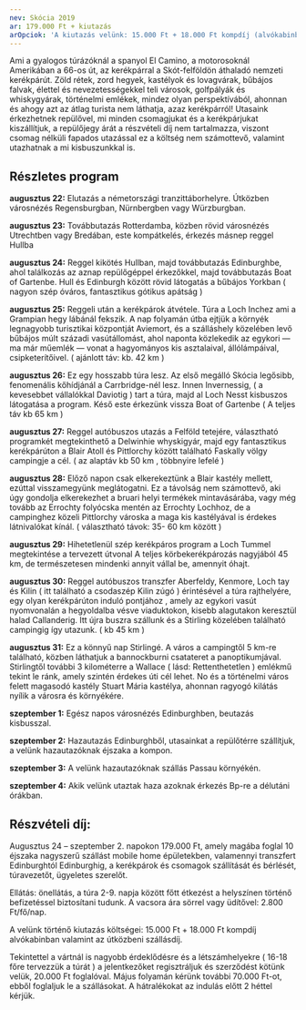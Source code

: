 ```yaml
---
nev: Skócia 2019
ar: 179.000 Ft + kiutazás
arOpciok: 'A kiutazás velünk: 15.000 Ft + 18.000 Ft kompdíj (alvókabinban) + útközbeni szállásdíj. <br> Vacsora ára sörrel vagy üdítővel: 2.800 Ft/fő/nap. '
---
```

Ami a gyalogos túrázóknál a spanyol El Camino, a motorosoknál Amerikában a 66-os út,
az kerékpárral a Skót-felföldön áthaladó nemzeti kerékpárút. Zöld rétek, zord hegyek,
kastélyok és lovagvárak, bűbájos falvak, élettel és nevezetességekkel teli városok,
golfpályák és whiskygyárak, történelmi emlékek, mindez olyan perspektívából, ahonnan
és ahogy azt az átlag turista nem láthatja, azaz kerékpárról!
Utasaink érkezhetnek repülővel, mi minden csomagjukat és a kerékpárjukat kiszállítjuk,
a repülőjegy árát a részvételi díj nem tartalmazza, viszont csomag nélküli fapados utazással
ez a költség nem számottevő, valamint utazhatnak a mi kisbuszunkkal is.


## Részletes program

**augusztus 22:** Elutazás a németországi tranzittáborhelyre. Útközben városnézés Regensburgban,
Nürnbergben vagy Würzburgban.

**augusztus 23:** Továbbutazás Rotterdamba, közben rövid városnézés Utrechtben vagy Bredában, este
kompátkelés, érkezés másnep reggel Hullba

**augusztus 24:** Reggel kikötés Hullban, majd továbbutazás Edinburghbe, ahol találkozás az aznap
repülőgéppel érkezőkkel, majd továbbutazás Boat of Gartenbe. Hull és Edinburgh között rövid
látogatás a bűbájos Yorkban ( nagyon szép óváros, fantasztikus gótikus apátság )

**augusztus 25:** Reggeli után a kerékpárok átvétele. Túra a Loch Inchez ami a Grampian hegy lábánál
fekszik. A nap folyamán útba ejtjük a környék legnagyobb turisztikai központját Aviemort, és a
szálláshely közelében levő bűbájos múlt századi vasútállomást, ahol naponta közlekedik az egykori —
ma már műemlék — vonat a hagyományos kis asztalaival, állólámpáival, csipketerítőivel. ( ajánlott táv:
kb. 42 km )

**augusztus 26:** Ez egy hosszabb túra lesz. Az első megálló Skócia legősibb, fenomenális kőhídjánál a
Carrbridge-nél lesz. Innen Invernessig, ( a kevesebbet vállalókkal Daviotig ) tart a túra, majd al Loch
Nesst kisbuszos látogatása a program. Késő este érkezünk vissza Boat of Gartenbe ( A teljes táv kb 65
km )

**augusztus 27:** Reggel autóbuszos utazás a Felföld tetejére, választható programkét megtekinthető a
Delwinhie whyskigyár, majd egy fantasztikus kerékpárúton a Blair Atoll és Pittlorchy között található
Faskally völgy campingje a cél. ( az alaptáv kb 50 km , többnyire lefelé )

**augusztus 28:** Előző napon csak elkerekeztünk a Blair kastély mellett, ezúttal visszamegyünk
meglátogatni. Ez a távolság nem számottevő, aki úgy gondolja elkerekezhet a bruari helyi termékek
mintavásárába, vagy még tovább az Errochty folyócska mentén az Errochty Lochhoz, de a campinghez
közeli Pittlorchy városka a maga kis kastélyával is érdekes látnivalókat kínál. ( választható távok: 35-
60 km között )

**augusztus 29:** Hihetetlenül szép kerékpáros program a Loch Tummel megtekintése a tervezett
útvonal A teljes körbekerékpározás nagyjából 45 km, de természetesen mindenki annyit vállal be,
amennyit óhajt.

**augusztus 30:** Reggel autóbuszos transzfer Aberfeldy, Kenmore, Loch tay és Kilin ( itt található a
csodaszép Kilin zúgó ) érintésével a túra rajthelyére, egy olyan kerékpárúton induló pontjához ,
amely az egykori vasút nyomvonalán a hegyoldalba vésve viaduktokon, kisebb alagutakon keresztül
halad Callanderig. Itt újra buszra szállunk és a Stirling közelében található campingig így utazunk. ( kb
45 km )

**augusztus 31:** Ez a könnyű nap Stirlingé. A város a campingtől 5 km-re található, közben láthatjuk a
bannockburni csatateret a panoptikumjával. Stirlingtől további 3 kilométerre a Wallace ( lásd:
Rettenthetetlen ) emlékmű tekint le ránk, amely szintén érdekes úti cél lehet. No és a történelmi
város felett magasodó kastély Stuart Mária kastélya, ahonnan ragyogó kilátás nyílik a városra és
környékére.

**szeptember 1:** Egész napos városnézés Edinburghben, beutazás kisbusszal.

**szeptember 2:** Hazautazás Edinburghből, utasainkat a repülőtérre szállítjuk, a velünk hazautazóknak
éjszaka a kompon.

**szeptember 3:** A velünk hazautazóknak szállás Passau környékén.

**szeptember 4:** Akik velünk utaztak haza azoknak érkezés Bp-re a délutáni órákban.


## Részvételi díj:

Augusztus 24 – szeptember 2. napokon 179.000 Ft, amely magába foglal 10 éjszaka
nagyszerű szállást mobile home épületekben, valamennyi transzfert Edinburghtól Edinburghig,
a kerékpárok és csomagok szállítását és bérlését, túravezetőt, ügyeletes szerelőt.

Ellátás: önellátás, a túra 2-9. napja között főtt étkezést a helyszínen történő befizetéssel biztosítani
tudunk. A vacsora ára sörrel vagy üdítővel: 2.800 Ft/fő/nap.

A velünk történő kiutazás költségei: 15.000 Ft + 18.000 Ft kompdíj alvókabinban valamint az
útközbeni szállásdíj.

Tekintettel a vártnál is nagyobb érdeklődésre és a létszámhelyekre ( 16-18 főre tervezzük a túrát ) a
jelentkezőket regisztráljuk és szerződést kötünk velük, 20.000 Ft foglalóval. Május folyamán
kérünk további 70.000 Ft-ot, ebből foglaljuk le a szállásokat. A hátralékokat az indulás előtt 2 héttel
kérjük.

